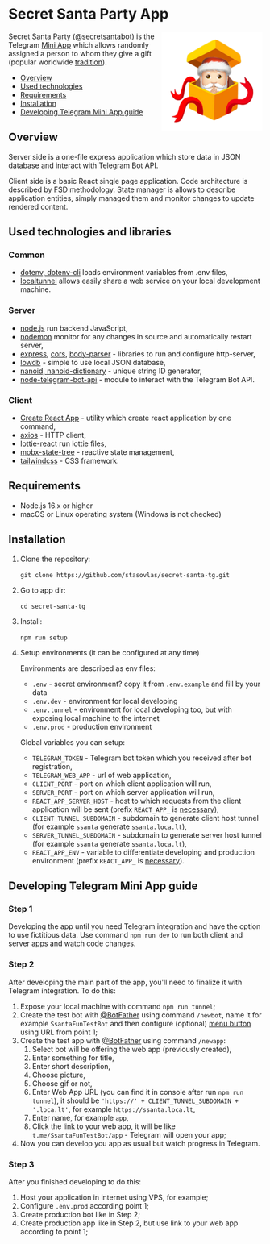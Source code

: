 # Secret Santa Party App
<img src="readme.png" alt="secret santa" align="right" width="200" />

Secret Santa Party ([@secretsantabot](https://t.me/santapartybot)) is the Telegram [Mini App](https://core.telegram.org/bots/webapps) which allows randomly assigned a person to whom they give a gift (popular worldwide [tradition](https://en.wikipedia.org/wiki/Secret_Santa)).

- [Overview](#overview)
- [Used technologies](#used-technologies-and-libraries)
- [Requirements](#requirements)
- [Installation](#installation)
- [Developing Telegram Mini App guide](#developing-telegram-mini-app-guide)

## Overview
Server side is a one-file express application which store data in JSON database and interact with Telegram Bot API.

Client side is a basic React single page application. Code architecture is described by [FSD](https://feature-sliced.design/) methodology. State manager is allows to describe application entities, simply managed them and monitor changes to update rendered content.
## Used technologies and libraries
### Common
- [dotenv, dotenv-cli](https://github.com/motdotla/dotenv/tree/master) loads environment variables from .env files,
- [localtunnel](https://theboroer.github.io/localtunnel-www/) allows easily share a web service on your local development machine.
### Server
- [node.js](https://nodejs.org/) run backend JavaScript,
- [nodemon](https://nodemon.io/) monitor for any changes in source and automatically restart server,
- [express](https://expressjs.com/), [cors](https://www.npmjs.com/package/cors), [body-parser](https://www.npmjs.com/package/body-parser) - libraries to run and configure http-server,
- [lowdb](https://github.com/typicode/lowdb) - simple to use local JSON database,
- [nanoid, nanoid-dictionary](https://github.com/ai/nanoid) - unique string ID generator,
- [node-telegram-bot-api](https://www.npmjs.com/package/node-telegram-bot-api) - module to interact with the Telegram Bot API.
### Client
- [Create React App](https://create-react-app.dev/) - utility which create react application by one command,
- [axios](https://axios-http.com/ru/docs/intro) - HTTP client,
- [lottie-react](https://lottiereact.com/) run lottie files,
- [mobx-state-tree](https://mobx-state-tree.js.org/intro/welcome) - reactive state management,
- [tailwindcss](https://tailwindcss.com/) - CSS framework.

## Requirements
- Node.js 16.x or higher
- macOS or Linux operating system (Windows is not checked)

## Installation
1. Clone the repository:

    `git clone https://github.com/stasovlas/secret-santa-tg.git`

2. Go to app dir:

    `cd secret-santa-tg`

3. Install:

    `npm run setup`

4. Setup environments (it can be configured at any time)

    Environments are described as env files:
   - `.env` - secret environment? copy it from `.env.example` and fill by your data
   - `.env.dev` - environment for local developing
   - `.env.tunnel` - environment for local developing too, but with exposing local machine to the internet
   - `.env.prod` - production environment

    Global variables you can setup:
   - `TELEGRAM_TOKEN` - Telegram bot token which you received after bot registration,
   - `TELEGRAM_WEB_APP` - url of web application,
   - `CLIENT_PORT` - port on which client application will run,
   - `SERVER_PORT` - port on which server application will run,
   - `REACT_APP_SERVER_HOST` - host to which requests from the client application will be sent (prefix `REACT_APP_` is [necessary](https://create-react-app.dev/docs/adding-custom-environment-variables/)),
   - `CLIENT_TUNNEL_SUBDOMAIN` - subdomain to generate client host tunnel (for example `ssanta` generate `ssanta.loca.lt`),
   - `SERVER_TUNNEL_SUBDOMAIN` - subdomain to generate server host tunnel (for example `ssanta` generate `ssanta.loca.lt`),
   - `REACT_APP_ENV` - variable to differentiate developing and production environment (prefix `REACT_APP_` is [necessary](https://create-react-app.dev/docs/adding-custom-environment-variables/)).

## Developing Telegram Mini App guide
### Step 1
Developing the app until you need Telegram integration and have the option to use fictitious data. Use command `npm run dev` to run both client and server apps and watch code changes.
### Step 2
After developing the main part of the app, you'll need to finalize it with Telegram integration.
To do this:
1. Expose your local machine with command `npm run tunnel`;
2. Create the test bot with [@BotFather](https://t.me/BotFather) using command `/newbot`, name it for example `SsantaFunTestBot` and then configure (optional) [menu button](https://core.telegram.org/bots/webapps#launching-mini-apps-from-the-menu-button) using URL from point 1;
3. Create the test app with [@BotFather](https://t.me/BotFather) using command `/newapp`:
   1. Select bot will be offering the web app (previously created),
   2. Enter something for title,
   3. Enter short description,
   4. Choose picture,
   5. Choose gif or not,
   6. Enter Web App URL (you can find it in console after run `npm run tunnel`), it should be `'https://' + CLIENT_TUNNEL_SUBDOMAIN + '.loca.lt'`, for example `https://ssanta.loca.lt`,
   7. Enter name, for example `app`,
   8. Click the link to your web app, it will be like `t.me/SsantaFunTestBot/app` - Telegram will open your app;
4. Now you can develop you app as usual but watch progress in Telegram.
### Step 3
After you finished developing to do this:
1. Host your application in internet using VPS, for example;
2. Configure `.env.prod` according point 1;
3. Create production bot like in Step 2;
4. Create production app like in Step 2, but use link to your web app according to point 1;